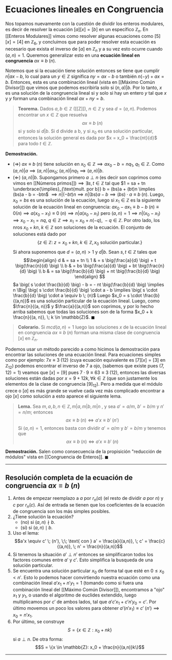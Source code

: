 # Ecuaciones lineales en Congruencia
Nos topamos nuevamente con la cuestión de dividir los enteros modulares, es decir de resolver la ecuación $[a][x] = [b]$ en un específico $\mathbb{Z}_n$. En [[Enteros Modulares]] vimos como resolver algunas ecuaciones como $[5][x] = [4]$ en $\mathbb{Z}_6$, y concluimos que para poder resolver esta ecuación es necesario que exista el inverso de $[a]$ en $\mathbb{Z}_n$ y a su vez esto ocurre cuando $(a,n) = 1$. Queremos generalizar esto en una **ecuación lineal en congruencia** $ax \equiv b \; (n)$. 

Notemos que si la ecuación tiene solución entonces se tiene que cumplir $n|ax-b$, lo cual para un $y \in \mathbb{Z}$ significa $ny = ax -b$ o también $n(-y) + ax = b$. Entonces, esta es una combinación lineal (vista en [[Máximo Común Divisor]]) que vimos que podemos escribirla solo si $(n,a)|b$. Por lo tanto, $x$ es una solución de la congruencia lineal si y solo si hay un entero $y$ tal que $x$ y $y$ forman una combinación lineal $ax+ny = b$.

> **Teorema.** Dados $a, b \in \mathbb{Z}$ ([[Z]]), $n \in \mathbb{Z}$ y sea $d=(a,n)$. Podemos encontrar un $x \in \mathbb{Z}$ que resuelva  $$ax \equiv b \; (n)$$ si y solo si $d|b$. Si d divide a b, y si $x_0$ es una solución particular, entonces la solución general es dada por $x = x_0 + \frac{nt}{d}$ para todo $t \in \mathbb{Z}$. 

**Demostración.**
- ($\Rightarrow$) $ax \equiv b \; (n)$ tiene solución en $x_0 \in \mathbb{Z} \implies ax_0 - b = nq_1, \; q_1 \in \mathbb{Z}$. Como $(a, n)|a \implies (a, n)| ax_0; \; (a, n)| nq_1 \implies (a, n)|b$.
- ($\Leftarrow$) $(a, n)|b$. Supongamos primero $a \perp n$ (es decir son coprimos como vimos en [[Números primos]])$\implies \exists s,t \in \mathbb{Z}$ tal que $1 = sa + tn \underbrace{\implies}_{\text{mult. por b}} b = (bs)a + (bt)n \implies (bs)a - b = -btn$ 
  $\implies n|(-bt)n \implies n|(bs)a - b \implies (bs)\cdot a \equiv b \; (n)$. Luego, $x_0 = bs$ es una solución de la ecuación, luego si  $x_1 \in \mathbb{Z}$ es la siguiente solución de la ecuación lineal en congruencia: $ax_0 - ax_1 \equiv b - b \; (n) \equiv 0 (n) \implies a(x_0 - x_1) \equiv 0 \; (n) \implies n| a(x_0 - x_1)$ pero $(a, n) = 1 \implies n| (x_0 - x_1) \implies x_0 - x_1 = nq, \; q \in \mathbb{Z} \implies x_1 = x_0 + n(-q), \; -q \in \mathbb{Z}$.
  Por otro lado, los nros $x_0 + kn, \; k \in \mathbb{Z}$ son soluciones de la ecuación. El conjunto de soluciones está dado por 
  $$\{z \in \mathbb{Z}: \; z = x_0 + kn, \; k \in \mathbb{Z}, x_0 \text{ solución particular.}\}$$
  Si ahora suponemos que $d = (a,n) > 1$ y $d|b$. Sean $s, t \in \mathbb{Z}$ tales que 
  $$\begin{align}
  d  & = sa + tn \\
  1 & = s \big(\frac{a}{d} \big) + t \big(\frac{n}{d} \big) \\
  b & = bs \big(\frac{a}{d} \big) + bt \big(\frac{n}{d} \big) \\
  b & = sa \big(\frac{b}{d} \big) + nt \big(\frac{b}{d} \big)
  \end{align}
$$
$a \big( s \cdot \frac{b}{d} \big) - b =  - nt \big(\frac{b}{d} \big) \implies n \Big| \big( s \cdot \frac{b}{d} \big) \cdot a - b \implies \big( s \cdot \frac{b}{d} \big) \cdot a \equiv b \; (n)$
Luego $x_0 = s \cdot \frac{b}{(a,n)}$ es una solución particular de la ecuación lineal. Luego, como $\frac{n}{(a, n)}$ y $\frac{a}{(a,n)}$ son coprimos, y por lo hecho arriba sabemos que todas las soluciones son de la forma $x_0 + k \frac{n}{(a, n)}, \; k \in \mathbb{Z}$. $\blacksquare$ 

> **Colorario.** Si $mcd(a,n) = 1$ luego las soluciones $x$ de la ecuación lineal en congruencia $ax \equiv b \; (n)$ forman una misma clase de congruencia $[x]$ en $\mathbb{Z}_n$. 

Podemos usar un método parecido a como hicimos la demostración para encontrar las soluciones de una ecuación lineal. Para ecuaciones simples como por ejemplo: $7x \equiv 3 \; (12)$ (cuya ecuación equivalente es $[7][x] = [3]$ en $\mathbb{Z}_{12}$) podemos encontrar el inverso de 7 a ojo, (sabemos que existe pues $(7,12)=1$) veamos que $[x] = [9]$ pues $7 \cdot 9 \equiv 63 \equiv 3 \; (12)$, entonces las diversas soluciones están dadas por $x = 9 + 12k, \forall k \in \mathbb{Z}$ (que son justamente los elementos de la clase de congruencia $[9]_{12}$). 
Pero a medida que el módulo crece o $[a]$ es más grande se vuelve cada vez más complicado encontrar a ojo $[x]$ como solución a esto aparece el siguiente lema.

> **Lema.** Sea $m,a,b,n \in \mathbb{Z}, m|a, m|b, m|n$ , y sea $a' = a/m$, $b' = b/m$ y $n' = n/m$; entonces $$ax \equiv b \; (n) \iff a'x \equiv b' \; (n')$$Si $(a,n) = 1$, entonces basta con dividir $a' = a/m$ y $b' = b/m$ y tenemos que $$ax \equiv b \; (n) \iff a'x \equiv b' \; (n)$$

**Demostración.** Salen como consecuencia de la propisición "reducción de módulos" vista en [[Congruencia de Enteros]]. $\blacksquare$ 

 ---
## Resolución completa de la ecuación de congruencia $ax \equiv b \; (n)$
1. Antes de empezar reemplazo a $a$ por $r_n(a)$ (el resto de dividir $a$ por $n$) y $c$ por $r_n(c)$. Así de entrada se tienen que los coeficientes de la ecuación de congruencia son los más simples posibles.
2. ¿Tiene solución la ecuación?
	- (no) si $(a, n)  \nmid b$.  
	- (sí) si $(a,n) \mid b$.
3. Uso el lema: 
	$$a'x \equiv c' \; (n'), \;\; \text{ con } a' = \frac{a}{(a,n)}, \; c' = \frac{c}{(a,n)}, \; n' = \frac{n}{(a,n)}$$
4. Si tenemos la situación $a' \perp n'$ entonces se simplificaron todos los factores comunes entre $a'$ y $c'$. Esto simplifica la busqueda de una solución particular.
5. Se encuentra una solución particular $x_0$ de forma tal que esté en $0 \leq x_0 < n'$. Esto lo podemos hacer convirtiendo nuestra ecuación como una combinación lineal $a'x_1 + n'y_1 = 1$ (tomando como si fuera una combinación lineal del [[Máximo Común Divisor]]), encontramos a "ojo" $x_1$ y $y_1$, o usando el algoritmo de euclides extendido, luego multiplicamos por $c'$ de ambos lados, tal que $a'c'x_1 + c'n'y_0 = c'$. Por último movemos un poco los valores para obtener $a'(n'x_1) \equiv c' \; (n') \implies x_0 = n'x_1$.
6. Por último, se construye 
	$$S = \{x \in \mathbb{Z}: x_0 + nk\}$$
	si $a \perp n$. De otra forma:
	$$S = \{x \in \mathbb{Z}: x_0 + \frac{n}{(a,n)}k\}$$

---

